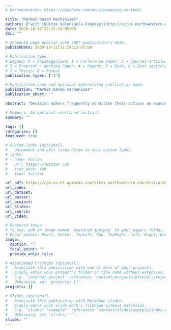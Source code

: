 ```yaml
---
# Documentation: https://wowchemy.com/docs/managing-content/

title: "Market-based mechanisms"
authors: ["with [Quitzé Valenzuela-Stookey](http://sites.northwestern.edu/qvr919)",]
date: 2020-10-11T22:21:13-05:00
doi: ""

# Schedule page publish date (NOT publication's date).
publishDate: 2020-10-11T22:21:13-05:00

# Publication type.
# Legend: 0 = Uncategorized; 1 = Conference paper; 2 = Journal article;
# 3 = Preprint / Working Paper; 4 = Report; 5 = Book; 6 = Book section;
# 7 = Thesis; 8 = Patent
publication_types: ["3"]

# Publication name and optional abbreviated publication name.
publication: "Market-based mechanisms"
publication_short: ""

abstract: "Decision makers frequently condition their actions on economic outcomes, e.g. asset prices, that they believe convey information about an unknown state. However the decision maker’s action, or expectations thereof, may also influence the outcome. In this paper we study the general problem of choosing decision rules mapping outcomes to actions in the presence of such feedback effects. We characterize the set of joint distributions of outcomes, actions, and states that can be implemented as the unique equilibrium by decision rules which satisfy a minimal notion of robustness to manipulation. Moreover, we show that all such equilibria are robust to model misspecification. This characterization of the feasible set greatly simplifies the problem of choosing decision rules. A simple graphical technique allows us to identify qualitative features of optimal policies. We illustrate the power of this approach with an application to corporate bailouts. The results are also useful for characterizing optimal decision rules when the requirement of unique implementation is relaxed."

# Summary. An optional shortened abstract.
summary: ""

tags: []
categories: []
featured: true

# Custom links (optional).
#   Uncomment and edit lines below to show custom links.
# links:
# - name: Follow
#   url: https://twitter.com
#   icon_pack: fab
#   icon: twitter

url_pdf: https://cpb-us-e1.wpmucdn.com/sites.northwestern.edu/dist/a/4968/files/2020/10/Market-Based-Mechanisms-10-4-20.pdf
url_code:
url_dataset:
url_poster:
url_project:
url_slides:
url_source:
url_video:

# Featured image
# To use, add an image named `featured.jpg/png` to your page's folder. 
# Focal points: Smart, Center, TopLeft, Top, TopRight, Left, Right, BottomLeft, Bottom, BottomRight.
image:
  caption: ""
  focal_point: ""
  preview_only: false

# Associated Projects (optional).
#   Associate this publication with one or more of your projects.
#   Simply enter your project's folder or file name without extension.
#   E.g. `internal-project` references `content/project/internal-project/index.md`.
#   Otherwise, set `projects: []`.
projects: []

# Slides (optional).
#   Associate this publication with Markdown slides.
#   Simply enter your slide deck's filename without extension.
#   E.g. `slides: "example"` references `content/slides/example/index.md`.
#   Otherwise, set `slides: ""`.
slides: ""
---
```


